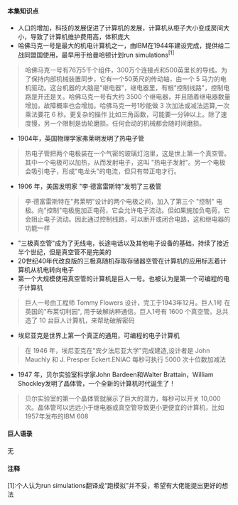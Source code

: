 #### 本集知识点
* 人口的增加，科技的发展促进了计算机的发展，计算机从柜子大小变成房间大小，导致了计算机维护费用高，体积庞大
* 哈佛马克一号是最大的机电计算机之一，由IBM在1944年建设完成，提供给二战同盟国使用，最早用于给曼哈顿计划run simulations<sup>[1]</sup>
> 哈佛马克一号有76万5千个组件，300万个连接点和500英里长的导线。为了保持内部机械装置同步，它有一个50英尺的传动轴，由一个 5 马力的电机驱动。这台机器的大脑是"继电器"，继电器里，有根\"控制线路\"，控制电路是开还是关。哈佛马克一号有大约 3500 个继电器，并且随着继电器数量增加，故障概率也会增加。哈佛马克一号1秒能做 3 次加法或减法运算,一次乘法要花 6 秒。更复杂的操作 比如三角函数，可能要一分钟以上。除了速度慢，另一个限制是齿轮磨损。任何会动的机械都会随时间磨损。
* 1904年，英国物理学家弗莱明发明了热电子管
> 热电子管把两个电极装在一个气密的玻璃灯泡里，这是世上第一个真空管。其中一个电极可以加热，从而发射电子，这叫 "热电子发射"。另一个电极会吸引电子，形成"电龙头"的电流，但只有带正电才行。
* 1906 年，美国发明家 "李·德富雷斯特"发明了三极管
> 李·德富雷斯特在"弗莱明"设计的两个电极之间，加入了第三个 "控制" 电极。向"控制"电极施加正电荷，它会允许电子流动。但如果施加负电荷，它会阻止电子流动。因此通过控制线路，可以断开或闭合电路，这和继电器的功能一样
* "三极真空管"成为了无线电，长途电话以及其他电子设备的基础，持续了接近半个世纪，但是真空管不是完美的
* 20世纪40年代改良版的三极真随机存取存储器空管在计算机的应用标志着计算机从机电转向电子
* 第一个大规模使用真空管的计算机是巨人一号。也被认为是第一个可编程的电子计算机
> 巨人一号由工程师 Tommy Flowers 设计，完工于1943年12月。巨人1号 在英国的"布莱切利园", 用于破解纳粹通信。巨人1号有 1600 个真空管。总共造了 10 台巨人计算机，来帮助破解密码
* 埃尼亚克是世界上第一个真正的通用，可编程的电子计算机
> 在 1946 年，埃尼亚克在"宾夕法尼亚大学"完成建造,设计者是 John Mauchly 和 J. Presper Eckert.ENIAC 每秒可执行 5000 次十位数加减法
* 1947 年，贝尔实验室科学家John Bardeen和Walter Brattain，William Shockley发明了晶体管，一个全新的计算机时代诞生了！
> 贝尔实验室的第一个晶体管就展示了巨大的潜力，每秒可以开关 10,000 次。晶体管可以远远小于继电器或真空管导致更小更便宜的计算机，比如1957年发布的IBM 608
#### 巨人语录
无
#### 注释
[1]:个人认为run simulations翻译成“跑模拟”并不妥，希望有大佬能提出更好的想法